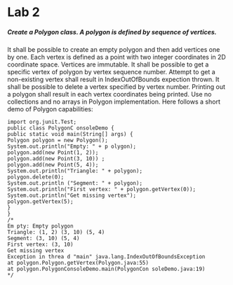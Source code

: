 # Lab 2
##### Create a Polygon class. A polygon is defined by sequence of vertices.
It shall be possible to create an empty polygon and then add vertices one by one.
Each vertex is defined as a point with two integer coordinates in 2D coordinate space. Vertices are immutable.
It shall be possible to get a specific vertex of polygon by vertex sequence number. Attempt to get a non-existing
vertex shall result in IndexOutOfBounds expection thrown.
It shall be possible to delete a vertex specified by vertex number.
Printing out a polygon shall result in each vertex coordinates being printed.
Use no collections and no arrays in Polygon implementation.
Here follows a short demo of Polygon capabilities:
```
import org.junit.Test;
public class PolygonC onsoleDemo {
public static void main(String[] args) {
Polygon polygon = new Polygon();
System.out.println("Empty: " + p olygon);
polygon.add(new Point(1, 2));
polygon.add(new Point(3, 10)) ;
polygon.add(new Point(5, 4));
System.out.println("Triangle: " + polygon);
polygon.delete(0);
System.out.println ("Segment: " + polygon);
System.out.println("First vertex: " + polygon.getVertex(0));
System.out.println("Get missing vertex");
polygon.getVertex(5);
}
}
/*
Em pty: Empty polygon
Triangle: (1, 2) (3, 10) (5, 4)
Segment: (3, 10) (5, 4)
First vertex: (3, 10)
Get missing vertex
Exception in threa d "main" java.lang.IndexOutOfBoundsException
at polygon.Polygon.getVertex(Polygon.java:55)
at polygon.PolygonConsoleDemo.main(PolygonCon soleDemo.java:19)
*/
```